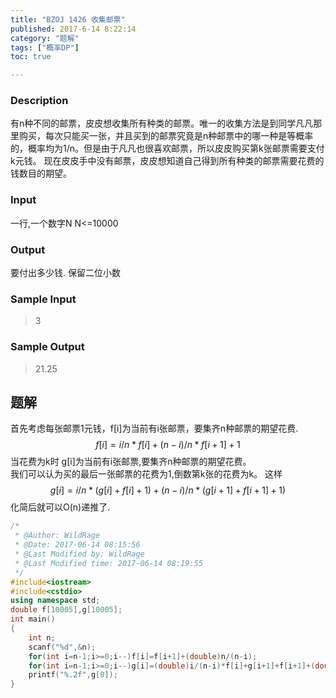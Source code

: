 ```yaml
---
title: "BZOJ 1426 收集邮票"
published: 2017-6-14 8:22:14
category: "题解"
tags: ["概率DP"]
toc: true

---
```


### Description
有n种不同的邮票，皮皮想收集所有种类的邮票。唯一的收集方法是到同学凡凡那里购买，每次只能买一张，并且买到的邮票究竟是n种邮票中的哪一种是等概率的，概率均为1/n。但是由于凡凡也很喜欢邮票，所以皮皮购买第k张邮票需要支付k元钱。 现在皮皮手中没有邮票，皮皮想知道自己得到所有种类的邮票需要花费的钱数目的期望。
<!--more--> 
### Input
一行,一个数字N N<=10000
### Output
要付出多少钱. 保留二位小数
### Sample Input
>3

### Sample Output
>21.25

## 题解
首先考虑每张邮票1元钱，f[i]为当前有i张邮票，要集齐n种邮票的期望花费.
$$f[i]=i/n*f[i]+(n-i)/n*f[i+1]+1$$当花费为k时
g[i]为当前有i张邮票,要集齐n种邮票的期望花费。  
我们可以认为买的最后一张邮票的花费为1,倒数第k张的花费为k。
这样
$$g[i]=i/n*(g[i]+f[i]+1)+(n-i)/n*(g[i+1]+f[i+1]+1)$$化简后就可以O(n)递推了.

```c++
/*
 * @Author: WildRage 
 * @Date: 2017-06-14 08:15:56 
 * @Last Modified by: WildRage
 * @Last Modified time: 2017-06-14 08:19:55
 */
#include<iostream>
#include<cstdio>
using namespace std;
double f[10005],g[10005];
int main()
{
    int n;
    scanf("%d",&n);
    for(int i=n-1;i>=0;i--)f[i]=f[i+1]+(double)n/(n-i);
    for(int i=n-1;i>=0;i--)g[i]=(double)i/(n-i)*f[i]+g[i+1]+f[i+1]+(double)n/(n-i);
    printf("%.2f",g[0]);
}
```

